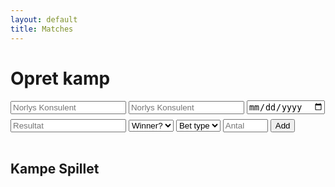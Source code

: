 ```yaml
---
layout: default
title: Matches
---
```


<!-- API + JSONP helper -->
<script>
  // ← Sæt din Apps Script Web App URL (slutter på /exec)
  const API = "https://script.google.com/macros/s/AKfycbzRYfQAeVvWgr4ZlPYP93oqrolkgRTjwydDATrRrFD19Cn1xJTSsydwJ09YoZz0O_Po8g/exec";

  // JSONP helper (ingen CORS)
  function jsonp(url){
    return new Promise((resolve, reject) => {
      const cb = 'cb_' + Math.random().toString(36).slice(2);
      const s = document.createElement('script');
      window[cb] = (data) => { resolve(data); delete window[cb]; s.remove(); };
      s.onerror = (e) => { reject(e); delete window[cb]; s.remove(); };
      s.src = url + (url.includes('?') ? '&' : '?') + 'callback=' + cb;
      document.head.appendChild(s);
    });
  }

  const up6 = s => (s||'').toUpperCase().replace(/[^A-Z0-9]/g,'').slice(0,6);

  const api = {
    listMatches(){
      return jsonp(`${API}?action=list_matches`).then(j => j.ok ? (j.data||[]) : []);
    },
    addMatch({p1,p2,when_ts,score,winner,bet_type,amount}){
      const qs = new URLSearchParams({
        action:'add_match', p1,p2, when_ts, score: (score||''), winner: (winner||''),
        bet_type, amount: String(amount)
      });
      return jsonp(`${API}?${qs.toString()}`); // {ok:true}
    },
    deleteMatch(id){
      return jsonp(`${API}?action=delete_match&id=${encodeURIComponent(id)}`); // {ok:true}
    }
  };
</script>

<div class="card">
  <h1>Opret kamp</h1>
  <div class="form-row" style="margin-top:8px;">
    <input class="input" id="p1" placeholder="Norlys Konsulent " required>
    <input class="input" id="p2" placeholder="Norlys Konsulent" required>
    <input class="input" id="date" type="date" aria-label="Date">
  </div>
  <div class="form-row" style="margin-top:8px;">
    <input class="input" id="score" placeholder="Resultat">
    <select class="input" id="winner" aria-label="Vinder">
      <option value="">Winner?</option>
      <option value="p1">Player 1</option>
      <option value="p2">Player 2</option>
    </select>
    <select class="input" id="betType" aria-label="Bet" required>
      <option value="">Bet type</option>
      <option value="booster">Booster</option>
      <option value="money">Money</option>
    </select>
    <input class="input" id="amount" type="number" min="1" max="5000" placeholder="Antal">
    <button class="btn" id="add" type="button">Add</button>
  </div>
  <hr style="border:0; height:1px; background: var(--border); margin:16px 0;">
  <h2>Kampe Spillet</h2>
  <ul class="list" id="list"></ul>
</div>

<script>
(function(){
  const listEl  = document.getElementById('list');
  const p1      = document.getElementById('p1');
  const p2      = document.getElementById('p2');
  const dateIn  = document.getElementById('date');
  const score   = document.getElementById('score');
  const winner  = document.getElementById('winner');
  const betType = document.getElementById('betType');
  const amount  = document.getElementById('amount');

  function nowTimeHHMMSS(){
    const d = new Date();
    const pad = n => String(n).padStart(2,'0');
    return `${pad(d.getHours())}:${pad(d.getMinutes())}:${pad(d.getSeconds())}`;
  }
  function combineDateWithNow(dateStr){
    const d = dateStr ? new Date(dateStr) : new Date();
    const yyyy = d.getFullYear();
    const mm = String(d.getMonth()+1).padStart(2,'0');
    const dd = String(d.getDate()).padStart(2,'0');
    return `${yyyy}-${mm}-${dd} ${nowTimeHHMMSS()}`;
  }
  function fmtWhen(ts){
    const d = new Date(ts);
    const pad = n=> String(n).padStart(2,'0');
    return `${d.getFullYear()}-${pad(d.getMonth()+1)}-${pad(d.getDate())} ${pad(d.getHours())}:${pad(d.getMinutes())}:${pad(d.getSeconds())}`;
  }

  async function render(){
    const items = await api.listMatches();
    listEl.innerHTML = '';
    if (!items.length){
      const li = document.createElement('li');
      li.className = 'item';
      li.innerHTML = '<span class="meta">Ingen matches endnu. Tilføj din første ovenfor.</span>';
      listEl.appendChild(li);
      return;
    }
    items.forEach(m=>{
      const li = document.createElement('li'); li.className = 'item';
      const left = document.createElement('div');
      const wtxt = m.winner === 'p1' ? up6(m.p1) : (m.winner === 'p2' ? up6(m.p2) : '—');
      const betText = m.bet?.type === 'booster'
        ? `Booster × ${m.bet.amount}`
        : (m.bet?.type === 'money' ? `Money: ${m.bet.amount}` : '—');
      left.innerHTML = `
        <div><strong>${up6(m.p1)}</strong> vs <strong>${up6(m.p2)}</strong></div>
        <div class="meta">${m.when || ''}</div>
        <div class="meta">Score: ${m.score || '—'} • Winner: ${wtxt} • Bet: ${betText}</div>
      `;
      const right = document.createElement('div');
      const del = document.createElement('button'); del.className = 'btn ghost'; del.textContent = 'Delete';
      del.addEventListener('click', async ()=>{ await api.deleteMatch(m.id); await render(); });
      right.appendChild(del);
      li.append(left, right);
      listEl.appendChild(li);
    });
  }

  document.getElementById('add').addEventListener('click', async ()=>{
    const a = up6(p1.value), b = up6(p2.value);
    const t = betType.value; const amt = Number(amount.value);
    if (!a || !b) return;
    if (!(t==='booster' || t==='money')) return;
    if (!Number.isFinite(amt) || amt<1 || amt>5000) return;
    const iso = combineDateWithNow(dateIn.value).replace(' ','T'); // "YYYY-MM-DDTHH:mm:ss"
    await api.addMatch({ p1:a, p2:b, when_ts: iso, score: (score.value||'').trim(), winner: winner.value||'', bet_type: t, amount: amt });
    p1.value=''; p2.value=''; dateIn.value=''; score.value=''; winner.value=''; betType.value=''; amount.value='';
    await render();
  });

  render();
})();
</script>
